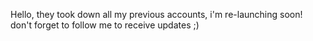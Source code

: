 
Hello, they took down all my previous accounts, i'm re-launching soon! 
don't forget to follow me to receive updates ;) 